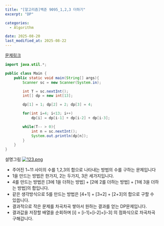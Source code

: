 ```yaml
---
title: "[알고리즘]백준 9095_1,2,3 더하기"
excerpt: "DP"

categories:
  - Algorithm

date: 2025-08-20
last_modified_at: 2025-08-22
---
```


[문제링크](https://www.acmicpc.net/problem/9095)

```java
import java.util.*;

public class Main {
    public static void main(String[] args){
        Scanner sc = new Scanner(System.in);

        int T = sc.nextInt();
        int[] dp = new int[13];

        dp[1] = 1; dp[2] = 2; dp[3] = 4;

        for(int i=4; i<13; i++)
            dp[i] = dp[i-1] + dp[i-2] + dp[i-3];

        while(T-- > 0){
            int n = sc.nextInt();
            System.out.println(dp[n]);
        }
    }
}
```

설명그림
[![123.png](https://i.postimg.cc/pXL9mJkf/123.png)](https://postimg.cc/c6P1jYpC)

- 주어진 1~11 사이의 수를 1,2,3의 합으로 나타내는 방법의 수를 구하는 문제입니다
- 1을 만드는 방법은 한가지, 2는 두가지, 3은 세가지입니다.
- 4를 만드는 방법은 [3에 1을 더하는 방법] + [2에 2를 더하는 방법] + [1에 3을 더하는 방법]의 합입니다.
- 같은 생각방식으로 5를 만드는 방법은 [4+1] + [3+2] + [2+3]의 합으로 구할 수 있씁니다.
- 결과적으로 작은 문제를 차곡차곡 쌓아서 원하는 결과를 얻는 DP문제입니다.
- 결과값을 저장할 배열을 순회하며 [i] = [i-1]+[i-2]+[i-3] 의 점화식으로 차곡차곡 구해갑니다.
